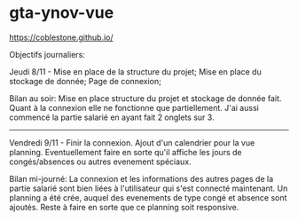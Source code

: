 # gta-ynov-vue

https://coblestone.github.io/

Objectifs journaliers:

Jeudi 8/11 - Mise en place de la structure du projet; Mise en place du stockage de donnée; Page de connexion;

Bilan au soir: Mise en place structure du projet et stockage de donnée fait. Quant à la connexion elle ne fonctionne que partiellement. J'ai aussi commencé la partie salarié en ayant fait 2 onglets sur 3.
__________________________________________________________________________________________________________________________________________

Vendredi 9/11 - Finir la connexion. Ajout d'un calendrier pour la vue planning. Eventuellement faire en sorte qu'il affiche les jours de congés/absences ou autres evenement spéciaux.

Bilan mi-journé: La connexion et les informations des autres pages de la partie salarié sont bien liées à l'utilisateur qui s'est connecté maintenant. Un planning a été crée, auquel des evenements de type congé et absence sont ajoutés. Reste à faire en sorte que ce planning soit responsive.
